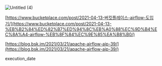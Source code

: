 ![Untitled (4)](https://user-images.githubusercontent.com/59510736/226153273-037ab5ac-50a8-43fd-bf70-3aad7f59666e.png)


[https://www.bucketplace.com/post/2021-04-13-버킷플레이스-airflow-도입기/](https://www.bucketplace.com/post/2021-04-13-%EB%B2%84%ED%82%B7%ED%94%8C%EB%A0%88%EC%9D%B4%EC%8A%A4-airflow-%EB%8F%84%EC%9E%85%EA%B8%B0/)

[https://blog.bsk.im/2021/03/21/apache-airflow-aip-39/](https://blog.bsk.im/2021/03/21/apache-airflow-aip-39/)

execution_date
